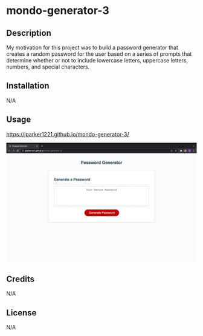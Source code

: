 # mondo-generator-3

## Description

My motivation for this project was to build a password generator that creates a random password for the user based on a series of prompts that determine whether or not to include lowercase letters, uppercase letters, numbers, and special characters.

## Installation

N/A

## Usage

https://jparker1221.github.io/mondo-generator-3/

![My webpage includes a navigation bar with links that will take you to the corresponding sections of my portfolio.](./assets/screenshot.png)

## Credits

N/A

## License

N/A